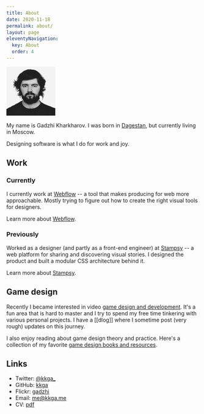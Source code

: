 ```yaml
---
title: About
date: 2020-11-18
permalink: about/
layout: page
eleventyNavigation:
  key: About
  order: 4
---
```


<img style="width: 8rem;" src="/img/face.jpg" />

My name is Gadzhi Kharkharov. I was born in [Dagestan](https://wikipedia.org/wiki/Dagestan), but currently living in Moscow.

Designing software is what I do for work and joy.

## Work

### Currently

I currently work at [Webflow](https://webflow.com) -- a tool that makes producing for web more approachable. Mostly trying to figure out how to create the right visual tools for designers.

Learn more about [Webflow](/webflow/).

### Previously

Worked as a designer (and partly as a front-end engineer) at [Stampsy](https://stampsy.com) -- a web platform for sharing and discovering visual stories. I designed the product and built a modular CSS architecture behind it.

Learn more about [Stampsy](/stampsy/).

## Game design

Recently I became interested in video [game design and development](/notes/gamedev). It's a fun area that is hard to master and I try to spend my free time tinkering with various personal projects. I have a [[dlog]] where I sometime post (very rough) updates on this journey.

I also enjoy reading about game design theory and practice. Here's a collection of my favorite [game design books and resources](gamedesign-resources.md).

## Links

- Twitter: [@kkga\_](https://twitter.com/kkga_)
- GitHub: [kkga](https://github.com/kkga)
- Flickr: [gadzhi](https://flickr.com/gadzhi)
- Email: [me@kkga.me](mailto:me@kkga.me)
- CV: [pdf](static/about/cv.pdf)
